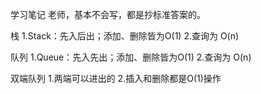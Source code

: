 学习笔记
老师，基本不会写，都是抄标准答案的。

栈
1.Stack：先入后出；添加、删除皆为O(1)
2.查询为 O(n)

队列
1.Queue：先入先出；添加、删除皆为O(1)
2.查询为 O(n)


双端队列
 1.两端可以进出的
 2.插入和删除都是O(1)操作
 
 